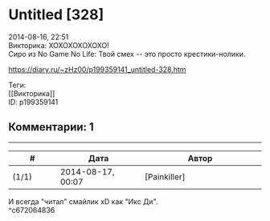 Untitled [328]
==============

  
2014-08-16, 22:51  
 Викторика: ХОХОХОХОХОХО!   
 Сиро из No Game No Life: Твой смех -- это просто крестики-нолики.   
  
<https://diary.ru/~zHz00/p199359141_untitled-328.htm>  
  
Теги:  
[[Викторика]]  
ID: p199359141  


Комментарии: 1
--------------

  


---



|         #         |              Дата              |                     Автор                     |           ID           |
| --- | --- | --- | --- |
| (1/1) | 2014-08-17, 00:07 | [Painkiller] | c672064836 |

  
 И всегда "читал" смайлик xD как "Икс Ди".   
 ^c672064836